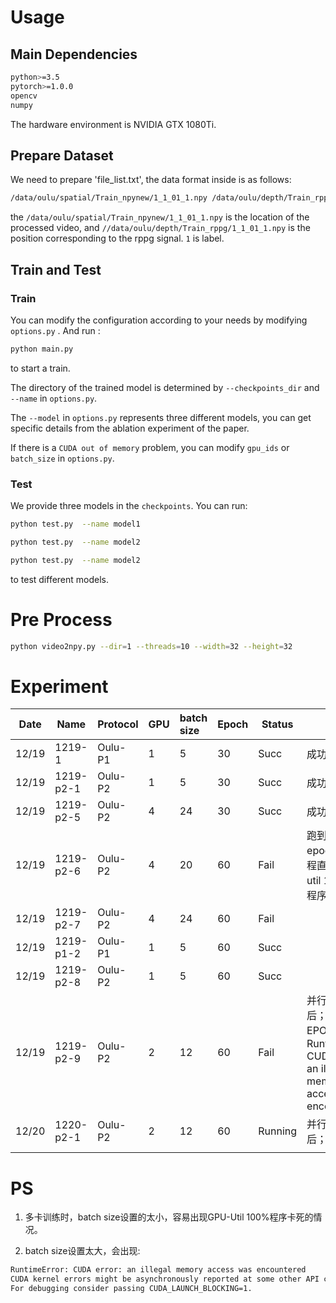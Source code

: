 # Usage

## Main Dependencies

```bash
python>=3.5
pytorch>=1.0.0
opencv
numpy
```

The hardware environment is NVIDIA GTX 1080Ti.

## Prepare Dataset

We need to prepare 'file\_list.txt', the data format inside is as follows:

```bash
/data/oulu/spatial/Train_npynew/1_1_01_1.npy /data/oulu/depth/Train_rppg/1_1_01_1.npy 1
```

the `/data/oulu/spatial/Train_npynew/1_1_01_1.npy` is the location of the processed video, and `//data/oulu/depth/Train_rppg/1_1_01_1.npy` is the position corresponding to the rppg signal. `1` is label.

## Train and Test

### Train

You can modify the configuration according to your needs by modifying `options.py` . And run :

```bash
python main.py
```

to start a train.

The directory of the trained model is determined by `--checkpoints_dir` and `--name` in `options.py`.

The `--model` in `options.py` represents three different models, you can get specific details from the ablation experiment of the paper.

If there is a `CUDA out of memory` problem, you can modify `gpu_ids` or `batch_size` in `options.py`.

### Test

We provide three models in the `checkpoints`. You can run:

```bash
python test.py  --name model1
```

```bash
python test.py  --name model2
```

```bash
python test.py  --name model2
```

to test different models.

# Pre Process

```bash
python video2npy.py --dir=1 --threads=10 --width=32 --height=32
```

# Experiment

| Date  | Name      | Protocol | GPU | batch size | Epoch | Status  | Note                                                                                |
| ----- | --------- | -------- | --- | :--------- | ----- | ------- | ----------------------------------------------------------------------------------- |
| 12/19 | 1219-1    | Oulu-P1  | 1   | 5          | 30    | Succ    | 成功跑完                                                                                |
| 12/19 | 1219-p2-1 | Oulu-P2  | 1   | 5          | 30    | Succ    | 成功跑完                                                                                |
| 12/19 | 1219-p2-5 | Oulu-P2  | 4   | 24         | 30    | Succ    | 成功跑完                                                                                |
| 12/19 | 1219-p2-6 | Oulu-P2  | 4   | 20         | 60    | Fail    | 跑到第16个epoch，主线程直接gpu-util 100%，程序卡死                                                 |
| 12/19 | 1219-p2-7 | Oulu-P2  | 4   | 24         | 60    | Fail    |                                                                                     |
| 12/19 | 1219-p1-2 | Oulu-P1  | 1   | 5          | 60    | Succ    |                                                                                     |
| 12/19 | 1219-p2-8 | Oulu-P2  | 1   | 5          | 60    | Succ    |                                                                                     |
| 12/19 | 1219-p2-9 | Oulu-P2  | 2   | 12         | 60    | Fail    | 并行化修改后；第27个EPOCH时RuntimeError: CUDA error: an illegal memory access was encountered |
| 12/20 | 1220-p2-1 | Oulu-P2  | 2   | 12         | 60    | Running | 并行化修改后；                                                                             |
|       |           |          |     |            |       |         |                                                                                     |

# PS

1.  多卡训练时，batch size设置的太小，容易出现GPU-Util 100%程序卡死的情况。

2.  batch size设置太大，会出现:

```bash
RuntimeError: CUDA error: an illegal memory access was encountered
CUDA kernel errors might be asynchronously reported at some other API call,so the stacktrace below might be incorrect.
For debugging consider passing CUDA_LAUNCH_BLOCKING=1.
```

